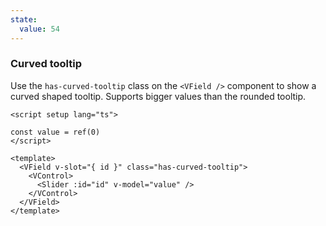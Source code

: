 ```yaml
---
state:
  value: 54
---
```


### Curved tooltip

Use the `has-curved-tooltip` class on the `<VField />` component to show a
curved shaped tooltip. Supports bigger values than the rounded tooltip.

<!--code-->

```vue
<script setup lang="ts">

const value = ref(0)
</script>

<template>
  <VField v-slot="{ id }" class="has-curved-tooltip">
    <VControl>
      <Slider :id="id" v-model="value" />
    </VControl>
  </VField>
</template>
```

<!--/code-->

<!--example-->

<div class="columns mt-2">
  <div class="column is-6">
    <VField v-slot="{ id }" class="pt-5 px-4 has-curved-tooltip">
      <VControl>
        <Slider :id="id" v-model="frontmatter.state.value" />
      </VControl>
    </VField>
  </div>
</div>

<!--/example-->
